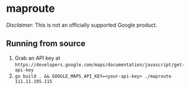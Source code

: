 # maproute

_Disclaimer:_ This is not an officially supported Google product.

## Running from source

1. Grab an API key at `https://developers.google.com/maps/documentation/javascript/get-api-key`
1. `go build . && GOOGLE_MAPS_API_KEY=<your-api-key> ./maproute 111.11.195.115`